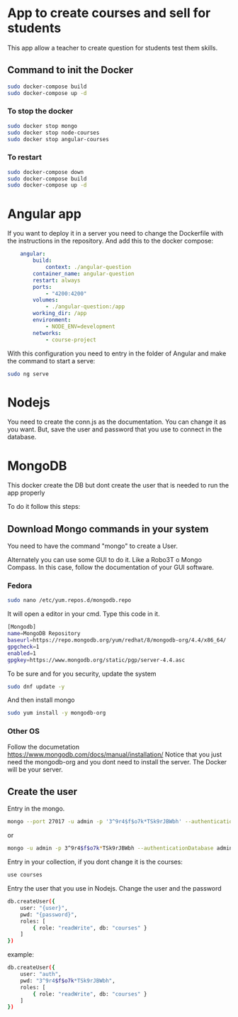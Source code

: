 # App to create courses and sell for students

This app allow a teacher to create question for students test them skills.

## Command to init the Docker

```bash
sudo docker-compose build
sudo docker-compose up -d
```

### To stop the docker
```bash
sudo docker stop mongo         
sudo docker stop node-courses  
sudo docker stop angular-courses
```

### To restart
```bash
sudo docker-compose down     
sudo docker-compose build
sudo docker-compose up -d
```

# Angular app

If you want to deploy it in a server you need to change the Dockerfile with the instructions in the repository.
And add this to the docker compose:
```yml
    angular:
        build:
            context: ./angular-question
        container_name: angular-question
        restart: always
        ports:
            - "4200:4200"
        volumes:
            - ./angular-question:/app
        working_dir: /app
        environment:
            - NODE_ENV=development
        networks:
            - course-project
 ```

With this configuration you need to entry in the folder of Angular and make the command to start a serve:
```bash
sudo ng serve
```

# Nodejs

You need to create the conn.js as the documentation.
You can change it as you want. But, save the user and password that you use to connect in the database.

# MongoDB

This docker create the DB but dont create the user that is needed to run the app properly

To do it follow this steps:

## Download Mongo commands in your system
You need to have the command "mongo" to create a User.

Alternately you can use some GUI to do it. Like a Robo3T o Mongo Compass.
In this case, follow the documentation of your GUI software.


### Fedora
```bash
sudo nano /etc/yum.repos.d/mongodb.repo 
```
It will open a editor in your cmd. Type this code in it.

```bash
[Mongodb]
name=MongoDB Repository
baseurl=https://repo.mongodb.org/yum/redhat/8/mongodb-org/4.4/x86_64/
gpgcheck=1
enabled=1
gpgkey=https://www.mongodb.org/static/pgp/server-4.4.asc
```

To be sure and for you security, update the system
```bash
sudo dnf update -y 
```
And then install mongo
```bash
sudo yum install -y mongodb-org
```

### Other OS
Follow the documetation https://www.mongodb.com/docs/manual/installation/
Notice that you just need the mongodb-org and you dont need to install the server.
The Docker will be your server.

## Create the user
Entry in the mongo.
```bash
mongo --port 27017 -u admin -p '3^9r4$f$o7k*TSk9rJBWbh' --authenticationDatabase 'admin'
```
or
```bash
mongo -u admin -p 3^9r4$f$o7k*TSk9rJBWbh --authenticationDatabase admin
```

Entry in your collection, if you dont change it is the courses:
```bash
use courses
```
Entry the user that you use in Nodejs.
Change the user and the password

```bash
db.createUser({
    user: "{user}",
    pwd: "{password}",
    roles: [
        { role: "readWrite", db: "courses" }
    ]
})
```
example:
```bash
db.createUser({
    user: "auth",
    pwd: "3^9r4$f$o7k*TSk9rJBWbh",
    roles: [
        { role: "readWrite", db: "courses" }
    ]
})
```


